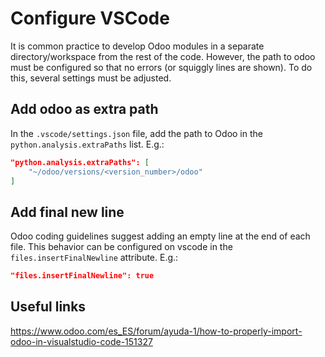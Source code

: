 # Configure VSCode
It is common practice to develop Odoo modules in a separate directory/workspace from the rest of the code. 
However, the path to odoo must be configured so that no errors (or squiggly lines are shown). To do this, several settings must be adjusted. 

## Add odoo as extra path
In the `.vscode/settings.json` file, add the path to Odoo in the `python.analysis.extraPaths` list. E.g.:
```json
"python.analysis.extraPaths": [
    "~/odoo/versions/<version_number>/odoo"
]
```

## Add final new line
Odoo coding guidelines suggest adding an empty line at the end of each file. This behavior can be configured on vscode in the `files.insertFinalNewline` attribute. E.g.:
```json
"files.insertFinalNewline": true
```

## Useful links
https://www.odoo.com/es_ES/forum/ayuda-1/how-to-properly-import-odoo-in-visualstudio-code-151327
